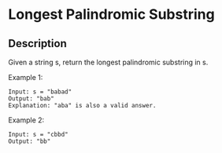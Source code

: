 # Longest Palindromic Substring
## Description

Given a string s, return the longest 
palindromic substring in s.

Example 1:

```
Input: s = "babad"
Output: "bab"
Explanation: "aba" is also a valid answer.
```

Example 2:

```
Input: s = "cbbd"
Output: "bb"
```